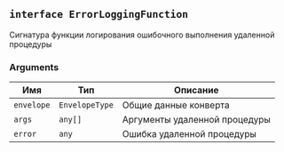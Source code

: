 ## `interface ErrorLoggingFunction`

Сигнатура функции логирования ошибочного выполнения удаленной процедуры

### Arguments

| Имя        | Тип            | Описание                      |
| ---------- | -------------- | ----------------------------- |
| `envelope` | `EnvelopeType` | Общие данные конверта         |
| `args`     | `any[]`        | Аргументы удаленной процедуры |
| `error`    | `any`          | Ошибка удаленной процедуры    |
